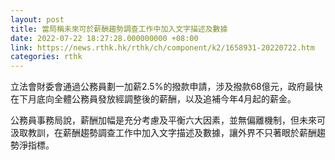 ```yaml
---
layout: post
title: 當局稱未來可於薪酬趨勢調查工作中加入文字描述及數據
date: 2022-07-22 18:27:28.000000000 +08:00
link: https://news.rthk.hk/rthk/ch/component/k2/1658931-20220722.htm
categories: rthk
---
```


立法會財委會通過公務員劃一加薪2.5%的撥款申請，涉及撥款68億元，政府最快在下月底向全體公務員發放經調整後的薪酬，以及追補今年4月起的薪金。

公務員事務局說，薪酬加幅是充分考慮及平衡六大因素，並無偏離機制，但未來可汲取教訓，在薪酬趨勢調查工作中加入文字描述及數據，讓外界不只著眼於薪酬趨勢淨指標。

